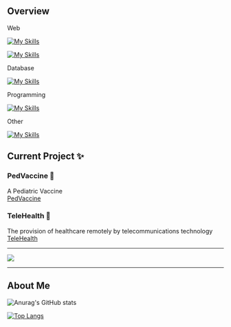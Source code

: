 ## Overview


Web  

[![My Skills](https://skillicons.dev/icons?i=html,css,js,jquery,bootstrap)](https://skillicons.dev)

[![My Skills](https://skillicons.dev/icons?i=nodejs,react,tailwind,nextjs,express,vite,figma,php)](https://skillicons.dev)


Database  

[![My Skills](https://skillicons.dev/icons?i=mysql,mongodb,postgresql)](https://skillicons.dev)

Programming   

[![My Skills](https://skillicons.dev/icons?i=c,cpp,cs,java)](https://skillicons.dev)


Other  

[![My Skills](https://skillicons.dev/icons?i=docker)](https://skillicons.dev)


## Current Project ✨    

### PedVaccine 💉
A Pediatric Vaccine  
<a href="https://github.com/CaptzDevs/pedVaccine">
  PedVaccine
</a>


### TeleHealth 📱   
The provision of healthcare remotely by telecommunications technology  
<a href="https://github.com/CaptzDevs/teleHealth">
  TeleHealth
</a>

---
<a href="https://github.com/CaptzDevs/terminalATM">
  <img align="center" src="https://github-readme-stats.vercel.app/api/pin/?username=CaptzDevs&repo=terminalATM" /> 
</a>


-------

## About Me  

![Anurag's GitHub stats](https://github-readme-stats.vercel.app/api?username=CaptzDevs&show_icons=true&theme=tokyonight)  

[![Top Langs](https://github-readme-stats.vercel.app/api/top-langs/?username=CaptzDevs&layout=compact)](https://github.com/anuraghazra/github-readme-stats)

 
<!---
CaptzDevs/CaptzDevs is a ✨ special ✨ repository because its `README.md` (this file) appears on your GitHub profile.
You can click the Preview link to take a look at your changes.
--->
